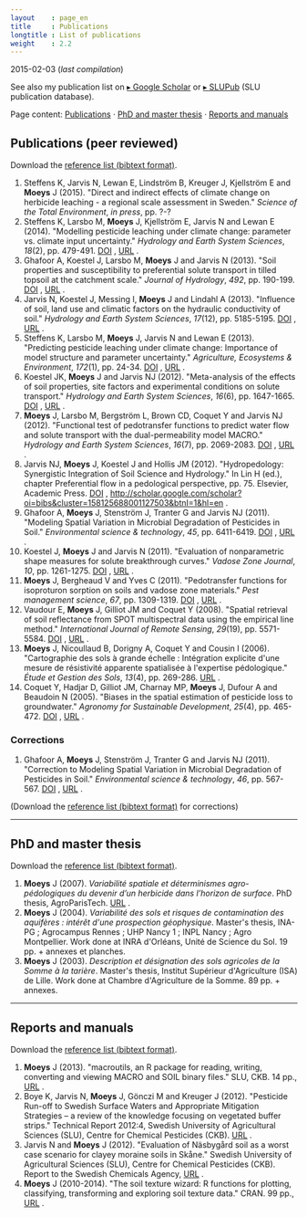 ```yaml
---
layout    : page_en
title     : Publications
longtitle : List of publications
weight    : 2.2
---
```


<!-- DO NOT EDIT THIS FILE. EDIT Publications.md0 INSTEAD -->

2015-02-03 (_last compilation_)

See also my publication list on [&#9656; Google Scholar][jmGoogleScholar] 
or [&#9656; SLUPub][jmSLUPub] (SLU publication database).

Page content: [Publications](#publications) &middot; [PhD and master thesis](#thesis) &middot;
[Reports and manuals](#reportsAndManuals)



Publications (peer reviewed)    <a id="publications"></a>
----------------------------

Download the [reference list (bibtext format)](/assets/bib/MOEYS_J_PUB_PEER.BIB).

1. Steffens K, Jarvis N, Lewan E, Lindström B, Kreuger J, Kjellström E and **Moeys** J (2015). "Direct and indirect effects of climate change on herbicide leaching - a regional scale assessment in Sweden." _Science of the Total Environment_, *in press*, pp. ?-?
2. Steffens K, Larsbo M, **Moeys** J, Kjellström E, Jarvis N and Lewan E (2014). "Modelling pesticide leaching under climate change: parameter vs.  climate input uncertainty." _Hydrology and Earth System Sciences_, *18*(2), pp. 479-491. <a href="http://dx.doi.org/10.5194/hess-18-479-2014">DOI</a> , <a href="http://www.hydrol-earth-syst-sci.net/18/479/2014/">URL</a> .
3. Ghafoor A, Koestel J, Larsbo M, **Moeys** J and Jarvis N (2013). "Soil properties and susceptibility to preferential solute transport in tilled topsoil at the catchment scale." _Journal of Hydrology_, *492*, pp. 190-199. <a href="http://dx.doi.org/10.1016/j.jhydrol.2013.03.046">DOI</a> , <a href="http://www.sciencedirect.com/science/article/pii/S0022169413002709">URL</a> .
4. Jarvis N, Koestel J, Messing I, **Moeys** J and Lindahl A (2013). "Influence of soil, land use and climatic factors on the hydraulic conductivity of soil." _Hydrology and Earth System Sciences_, *17*(12), pp. 5185-5195. <a href="http://dx.doi.org/10.5194/hess-17-5185-2013">DOI</a> , <a href="http://www.hydrol-earth-syst-sci.net/17/5185/2013/">URL</a> .
5. Steffens K, Larsbo M, **Moeys** J, Jarvis N and Lewan E (2013). "Predicting pesticide leaching under climate change: Importance of model structure and parameter uncertainty." _Agriculture, Ecosystems \& Environment_, *172*(1), pp. 24-34. <a href="http://dx.doi.org/10.1016/j.agee.2013.03.018">DOI</a> , <a href="http://www.sciencedirect.com/science/article/pii/S0167880913001096">URL</a> .
6. Koestel JK, **Moeys** J and Jarvis NJ (2012). "Meta-analysis of the effects of soil properties, site factors and experimental conditions on solute transport." _Hydrology and Earth System Sciences_, *16*(6), pp. 1647-1665. <a href="http://dx.doi.org/10.5194/hess-16-1647-2012">DOI</a> , <a href="http://www.hydrol-earth-syst-sci.net/16/1647/2012/">URL</a> .
7. **Moeys** J, Larsbo M, Bergström L, Brown CD, Coquet Y and Jarvis NJ (2012). "Functional test of pedotransfer functions to predict water flow and solute transport with the dual-permeability model MACRO." _Hydrology and Earth System Sciences_, *16*(7), pp. 2069-2083. <a href="http://dx.doi.org/10.5194/hess-16-2069-2012">DOI</a> , <a href="http://www.hydrol-earth-syst-sci.net/16/2069/2012/">URL</a> .
8. Jarvis NJ, **Moeys** J, Koestel J and Hollis JM (2012). "Hydropedology: Synergistic Integration of Soil Science and Hydrology." In Lin H (ed.), chapter Preferential flow in a pedological perspective, pp. 75. Elsevier, Academic Press. <a href="http://dx.doi.org/10.1016/B978-0-12-386941-8.00003-4">DOI</a> , http://scholar.google.com/scholar?oi=bibs&cluster=158125688001127503&btnI=1&hl=en .
9. Ghafoor A, **Moeys** J, Stenström J, Tranter G and Jarvis NJ (2011). "Modeling Spatial Variation in Microbial Degradation of Pesticides in Soil." _Environmental science \& technology_, *45*, pp. 6411-6419. <a href="http://dx.doi.org/10.1021/es2012353">DOI</a> , <a href="http://pubs.acs.org/doi/abs/10.1021/es2012353">URL</a> .
10. Koestel J, **Moeys** J and Jarvis N (2011). "Evaluation of nonparametric shape measures for solute breakthrough curves." _Vadose Zone Journal_, *10*, pp. 1261-1275. <a href="http://dx.doi.org/10.2136/vzj2011.0010">DOI</a> , <a href="https://dl.sciencesocieties.org/publications/vzj/abstracts/10/4/1261">URL</a> .
11. **Moeys** J, Bergheaud V and Yves C (2011). "Pedotransfer functions for isoproturon sorption on soils and vadose zone materials." _Pest management science_, *67*, pp. 1309-1319. <a href="http://dx.doi.org/10.1002/ps.2187">DOI</a> , <a href="http://onlinelibrary.wiley.com/doi/10.1002/ps.2187/full">URL</a> .
12. Vaudour E, **Moeys** J, Gilliot JM and Coquet Y (2008). "Spatial retrieval of soil reflectance from SPOT multispectral data using the empirical line method." _International Journal of Remote Sensing_, *29*(19), pp. 5571-5584. <a href="http://dx.doi.org/10.1080/01431160802060920">DOI</a> , <a href="http://www.tandfonline.com/doi/abs/10.1080/01431160802060920">URL</a> .
13. **Moeys** J, Nicoullaud B, Dorigny A, Coquet Y and Cousin I (2006). "Cartographie des sols à grande échelle : Intégration explicite d'une mesure de résistivité apparente spatialisée à l'expertise pédologique." _Étude et Gestion des Sols_, *13*(4), pp. 269-286. <a href="http://www.afes.fr/afes/egs/EGS_13_4_moeys.pdf">URL</a> .
14. Coquet Y, Hadjar D, Gilliot JM, Charnay MP, **Moeys** J, Dufour A and Beaudoin N (2005). "Biases in the spatial estimation of pesticide loss to groundwater." _Agronomy for Sustainable Development_, *25*(4), pp. 465-472. <a href="http://dx.doi.org/10.1051/agro:2005046">DOI</a> , <a href="http://www.agronomy-journal.org/articles/agro/abs/2005/04/a4112/a4112.html">URL</a> .

### Corrections

1. Ghafoor A, **Moeys** J, Stenström J, Tranter G and Jarvis NJ (2011). "Correction to Modeling Spatial Variation in Microbial Degradation of Pesticides in Soil." _Environmental science \& technology_, *46*, pp. 567-567. <a href="http://dx.doi.org/10.1021/es203986f">DOI</a> , <a href="http://pubs.acs.org/doi/pdf/10.1021/es203986f">URL</a> .

(Download the [reference list (bibtext 
format)](/assets/bib/MOEYS_J_PUB_CORRECTIONS.BIB) for corrections)



- - - - - - - - - - - - - - - - - - - - - - - - - - - - - - - - -
PhD and master thesis    <a id="thesis"></a>
---------------------

Download the [reference list (bibtext format)](/assets/bib/MOEYS_J_PUB_THESIS.BIB).

1. **Moeys** J (2007). _Variabilité spatiale et déterminismes agro-pédologiques du devenir d’un herbicide dans l’horizon de surface_. PhD thesis, AgroParisTech. <a href="http://pastel.archives-ouvertes.fr/pastel-00004448/">URL</a> .
2. **Moeys** J (2004). _Variabilité des sols et risques de contamination des aquifères : intérêt d'une prospection géophysique_. Master's thesis, INA-PG ; Agrocampus Rennes ; UHP Nancy 1 ; INPL Nancy ; Agro Montpellier. Work done at INRA d'Orléans, Unité de Science du Sol. 19 pp. + annexes et planches.
3. **Moeys** J (2003). _Description et désignation des sols agricoles de la Somme à la tarière_. Master's thesis, Institut Supérieur d'Agriculture (ISA) de Lille. Work done at Chambre d'Agriculture de la Somme. 89 pp. + annexes.



- - - - - - - - - - - - - - - - - - - - - - - - - - - - - - - - -
Reports and manuals    <a id="reportsAndManuals"></a>
-------------------

Download the [reference list (bibtext format)](/assets/bib/MOEYS_J_REPORTS.BIB).

1. **Moeys** J (2013). "macroutils, an R package for reading, writing, converting and viewing MACRO and SOIL binary files." SLU, CKB. 14 pp., <a href="http://www.slu.se/Documents/externwebben/centrumbildningar-projekt/ckb/Modeller_dokument/macroutils_user%20guid.pdf">URL</a> .
2. Boye K, Jarvis N, **Moeys** J, Gönczi M and Kreuger J (2012). "Pesticide Run-off to Swedish Surface Waters and Appropriate Mitigation Strategies – a review of the knowledge focusing on vegetated buffer strips." Technical Report 2012:4, Swedish University of Agricultural Sciences (SLU), Centre for Chemical Pesticides (CKB). <a href="http://www.slu.se/Documents/externwebben/centrumbildningar-projekt/ckb/Publikationer/CKB%20rapporter/Runoff%20Report%20Eng.pdf">URL</a> .
3. Jarvis N and **Moeys** J (2012). "Evaluation of Näsbygård soil as a worst case scenario for clayey moraine soils in Skåne." Swedish University of Agricultural Sciences (SLU), Centre for Chemical Pesticides (CKB). Report to the Swedish Chemicals Agency, <a href="https://www.kemi.se/Documents/Bekampningsmedel/Vaxtskyddsmedel/Evaluation%20of%20N%C3%A4sbyg%C3%A5rd%20soil%20SLU%202012.pdf">URL</a> .
4. **Moeys** J (2010-2014). "The soil texture wizard: R functions for plotting, classifying, transforming and exploring soil texture data." CRAN. 99 pp., <a href="http://cran.r-project.org/web/packages/soiltexture/vignettes/soiltexture_vignette.pdf">URL</a> .



<!-- List of links -->
[jmSLUPub]:         http://slubar.slub.se/pweb/mailsh/form?mail=Julien.Moeys%40slu.se&lang=eng&show=yes&sortorder=publication_year# "Julien Moeys (on SLUPub)"
[jmGoogleScholar]:  http://scholar.google.se/citations?user=cRNn-IMAAAAJ&hl=en&oi=ao "Julien MOEYS Google Scholar profile"

